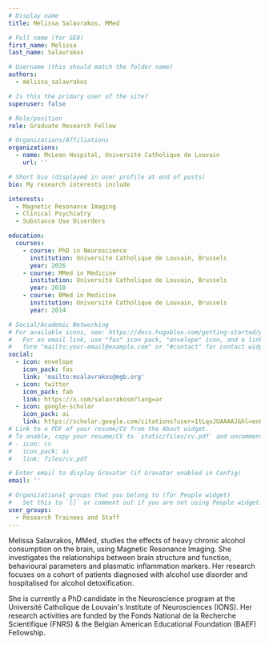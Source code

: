 ```yaml
---
# Display name
title: Melissa Salavrakos, MMed

# Full name (for SEO)
first_name: Melissa
last_name: Salavrakos

# Username (this should match the folder name)
authors:
  - melissa_salavrakos

# Is this the primary user of the site?
superuser: false

# Role/position
role: Graduate Research Fellow

# Organizations/Affiliations
organizations:
  - name: McLean Hospital, Université Catholique de Louvain
    url: ''

# Short bio (displayed in user profile at end of posts)
bio: My research interests include 

interests:
  - Magnetic Resonance Imaging
  - Clinical Psychiatry
  - Substance Use Disorders

education:
  courses:
    - course: PhD in Neuroscience
      institution: Université Catholique de Louvain, Brussels
      year: 2026
    - course: MMed in Medicine
      institution: Université Catholique de Louvain, Brussels
      year: 2018
    - course: BMed in Medicine
      institution: Université Catholique de Louvain, Brussels
      year: 2014

# Social/Academic Networking
# For available icons, see: https://docs.hugoblox.com/getting-started/page-builder/#icons
#   For an email link, use "fas" icon pack, "envelope" icon, and a link in the
#   form "mailto:your-email@example.com" or "#contact" for contact widget.
social:
  - icon: envelope
    icon_pack: fas
    link: 'mailto:msalavrakos@mgb.org'
  - icon: twitter
    icon_pack: fab
    link: https://x.com/salavrakosm?lang=ar
  - icon: google-scholar
    icon_pack: ai
    link: https://scholar.google.com/citations?user=1tLqoJUAAAAJ&hl=en&oi=ao
# Link to a PDF of your resume/CV from the About widget.
# To enable, copy your resume/CV to `static/files/cv.pdf` and uncomment the lines below.
# - icon: cv
#   icon_pack: ai
#   link: files/cv.pdf

# Enter email to display Gravatar (if Gravatar enabled in Config)
email: ''

# Organizational groups that you belong to (for People widget)
#   Set this to `[]` or comment out if you are not using People widget.
user_groups:
  - Research Trainees and Staff
---
```


Melissa Salavrakos, MMed, studies the effects of heavy chronic alcohol consumption on the brain, using Magnetic Resonance Imaging. She investigates the relationships between brain structure and function, behavioural parameters and plasmatic inflammation markers. Her research focuses on a cohort of patients diagnosed with alcohol use disorder and hospitalised for alcohol detoxification.

She is currently a PhD candidate in the Neuroscience program at the Université Catholique de Louvain's Institute of Neurosciences (IONS). Her research activities are funded by the Fonds National de la Recherche Scientifique (FNRS) & the Belgian American Educational Foundation (BAEF) Fellowship.
